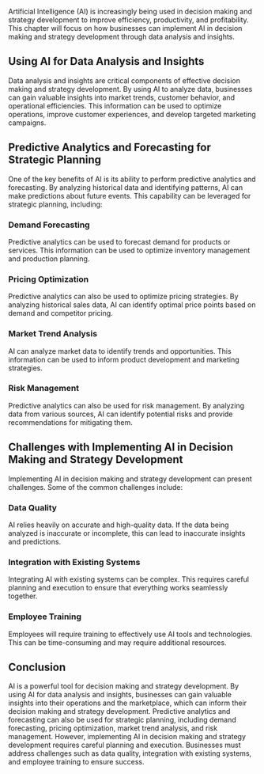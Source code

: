 
Artificial Intelligence (AI) is increasingly being used in decision making and strategy development to improve efficiency, productivity, and profitability. This chapter will focus on how businesses can implement AI in decision making and strategy development through data analysis and insights.

Using AI for Data Analysis and Insights
---------------------------------------

Data analysis and insights are critical components of effective decision making and strategy development. By using AI to analyze data, businesses can gain valuable insights into market trends, customer behavior, and operational efficiencies. This information can be used to optimize operations, improve customer experiences, and develop targeted marketing campaigns.

Predictive Analytics and Forecasting for Strategic Planning
-----------------------------------------------------------

One of the key benefits of AI is its ability to perform predictive analytics and forecasting. By analyzing historical data and identifying patterns, AI can make predictions about future events. This capability can be leveraged for strategic planning, including:

### Demand Forecasting

Predictive analytics can be used to forecast demand for products or services. This information can be used to optimize inventory management and production planning.

### Pricing Optimization

Predictive analytics can also be used to optimize pricing strategies. By analyzing historical sales data, AI can identify optimal price points based on demand and competitor pricing.

### Market Trend Analysis

AI can analyze market data to identify trends and opportunities. This information can be used to inform product development and marketing strategies.

### Risk Management

Predictive analytics can also be used for risk management. By analyzing data from various sources, AI can identify potential risks and provide recommendations for mitigating them.

Challenges with Implementing AI in Decision Making and Strategy Development
---------------------------------------------------------------------------

Implementing AI in decision making and strategy development can present challenges. Some of the common challenges include:

### Data Quality

AI relies heavily on accurate and high-quality data. If the data being analyzed is inaccurate or incomplete, this can lead to inaccurate insights and predictions.

### Integration with Existing Systems

Integrating AI with existing systems can be complex. This requires careful planning and execution to ensure that everything works seamlessly together.

### Employee Training

Employees will require training to effectively use AI tools and technologies. This can be time-consuming and may require additional resources.

Conclusion
----------

AI is a powerful tool for decision making and strategy development. By using AI for data analysis and insights, businesses can gain valuable insights into their operations and the marketplace, which can inform their decision making and strategy development. Predictive analytics and forecasting can also be used for strategic planning, including demand forecasting, pricing optimization, market trend analysis, and risk management. However, implementing AI in decision making and strategy development requires careful planning and execution. Businesses must address challenges such as data quality, integration with existing systems, and employee training to ensure success.

